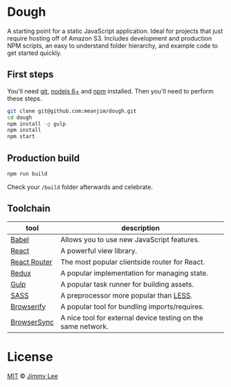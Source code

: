 # Dough

A starting point for a static JavaScript application. Ideal for projects that just require hosting off of Amazon S3. Includes development and production NPM scripts, an easy to understand folder hierarchy, and example code to get started quickly.

## First steps

You'll need [git](https://git-scm.com), [nodejs 6+](https://nodejs.org/en/) and [npm](https://docs.npmjs.com) installed. Then you'll need to perform these steps.

```sh
git clone git@github.com:meanjim/dough.git
cd dough
npm install -g gulp
npm install
npm start
```

## Production build

```sh
npm run build
```

Check your `/build` folder afterwards and celebrate.

## Toolchain

tool | description |
------ | ----------- |
[Babel](https://babeljs.io/) | Allows you to use new JavaScript features. |
[React](https://facebook.github.io/react/) | A powerful view library. |
[React Router](https://github.com/rackt/react-router) | The most popular clientside router for React. |
[Redux](http://redux.js.org/) | A popular implementation for managing state. |
[Gulp](http://gulpjs.com/) | A popular task runner for building assets. |
[SASS](http://sass-lang.com/) | A preprocessor more popular than [LESS](http://lesscss.org/). |
[Browserify](http://browserify.org/) | A popular tool for bundling imports/requires. |
[BrowserSync](https://www.browsersync.io/) | A nice tool for external device testing on the same network. |

# License

[MIT](LICENSE) © [Jimmy Lee](http://jimmyl.ee)
